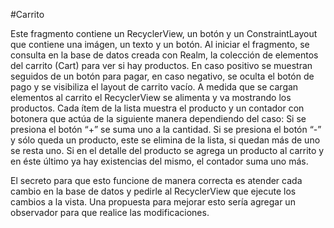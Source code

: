 #Carrito

Este fragmento contiene un RecyclerView, un botón y un ConstraintLayout que contiene una imágen, un texto y un botón. 
Al iniciar el fragmento, se consulta en la base de datos creada con Realm, la colección de elementos del carrito (Cart) para ver si hay productos. En caso positivo se muestran seguidos de un botón para pagar, en caso negativo, se oculta el botón de pago y se visibiliza el layout de carrito vacío.
A medida que se cargan elementos al carrito el RecyclerView se alimenta y va mostrando los productos. 
Cada ítem de la lista muestra el producto y un contador con botonera que actúa de la siguiente manera dependiendo del caso:
Si se presiona el botón “+” se suma uno a la cantidad.
Si se presiona el botón “-” y sólo queda un producto, este se elimina de la lista, si quedan más de uno se resta uno.
Si en el detalle del producto se agrega un producto al carrito y en éste último ya hay existencias del mismo, el contador suma uno más.

El secreto para que esto funcione de manera correcta es atender cada cambio en la base de datos y pedirle al RecyclerView que ejecute los cambios a la vista. 
Una propuesta para mejorar esto sería agregar un observador para que realice las modificaciones.
